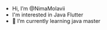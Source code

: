 - Hi, I’m @NimaMolavii
- I'm interested in Java Flutter
- 🌱 I’m currently learning java master

<!---
NimaMolavii/NimaMolavii is a ✨ special ✨ repository because its `README.md` (this file) appears on your GitHub profile.
You can click the Preview link to take a look at your changes.
--->
